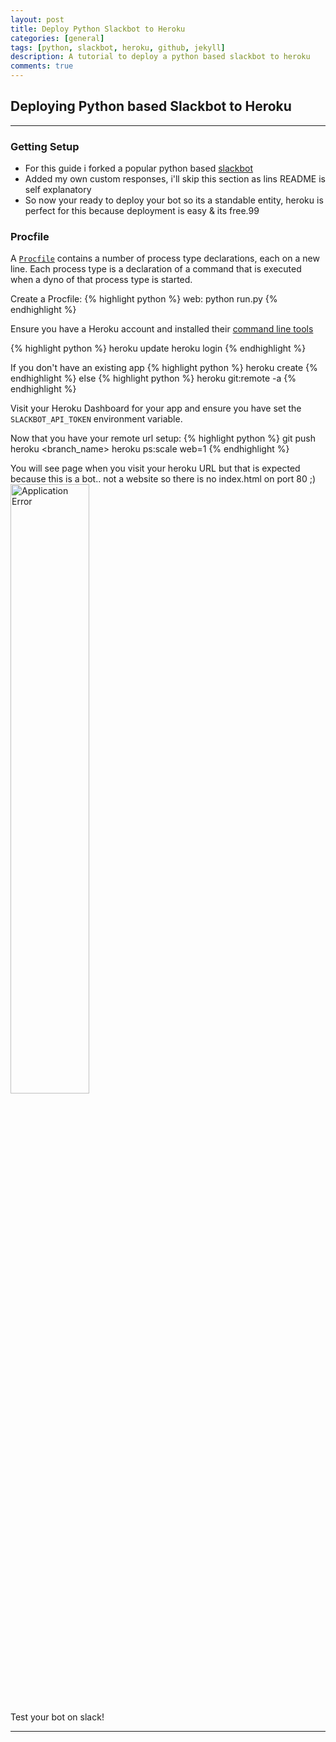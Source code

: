 ```yaml
---
layout: post
title: Deploy Python Slackbot to Heroku
categories: [general]
tags: [python, slackbot, heroku, github, jekyll]
description: A tutorial to deploy a python based slackbot to heroku
comments: true
---
```



## Deploying Python based Slackbot to Heroku ##


---------

### Getting Setup ###
- For this guide i forked a popular python based [slackbot](https://github.com/lins05/slackbot) 
- Added my own custom responses, i'll skip this section as lins README is self explanatory
- So now your ready to deploy your bot so its a standable entity, heroku is perfect for this because deployment is easy & its free.99


### Procfile ###
A [`Procfile`](https://devcenter.heroku.com/articles/procfile) contains a number of process type declarations, each on a new line. Each process type is a declaration of a command that is executed when a dyno of that process type is started.

Create a Procfile:
{% highlight python %}
web: python run.py
{% endhighlight %}

Ensure you have a Heroku account and installed their [command line tools](https://devcenter.heroku.com/articles/heroku-cli)

{% highlight python %}
heroku update
heroku login
{% endhighlight %}

If you don't have an existing app
    {% highlight python %}
    heroku create
    {% endhighlight %}
else
    {% highlight python %}
    heroku git:remote -a <app-name>
    {% endhighlight %}

Visit your Heroku Dashboard for your app and ensure you have set the `SLACKBOT_API_TOKEN` environment variable.

Now that you have your remote url setup:
{% highlight python %} 
git push heroku <branch_name>
heroku ps:scale web=1
{% endhighlight %}

You will see page when you visit your heroku URL but that is expected because this is a bot.. not a website so there is no index.html on port 80 ;)
<img src="https://s3.amazonaws.com/kave-dump/application_error.png" alt="Application Error" style="width: 50%;"/>

Test your bot on slack!


----------
